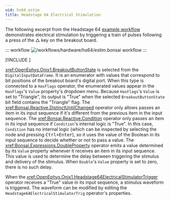 ```yaml
---
uid: hs64_estim
title: Headstage 64 Electrical Stimulation
---
```


The following excerpt from the Headstage 64 [example
workflow](xref:hs64_workflow) demonstrates electrical stimulation by triggering
a train of pulses following a press of the △ key on the breakout board.

::: workflow
![/workflows/hardware/hs64/estim.bonsai workflow](../../../workflows/hardware/hs64/estim.bonsai)
:::

[!INCLUDE [<digital-io-info>](<../../../includes/breakout-digital-io.md>)]

<xref:OpenEphys.Onix1.BreakoutButtonState> is selected from the
`DigitalInputDataFrame`. It is an enumerator with values that correspond to bit
positions of the breakout board's digital port. When this type is connected to a
`HasFlags` operator, the enumerated values appear in the `HasFlags`'s `Value`
property's dropdown menu. Because `HasFlags`'s `Value` is set to "Triangle", its
output is "True" when the selected `BreakoutButtonState` bit field contains the
"Triangle" flag. The <xref:Bonsai.Reactive.DistinctUntilChanged> operator only
allows passes an item in its input sequence if it's different from the previous
item in the input sequence. The <xref:Bonsai.Reactive.Condition> operator only
passes an item in its input sequence if `Condition`'s internal logic is "True".
In this case, `Condition` has no internal logic (which can be inspected by
selecting the node and pressing <kbd>Ctrl+Enter</kbd>), so it uses the value of
the Boolean in its input sequence to decide whether or not to pass a value. The
<xref:Bonsai.Expressions.DoubleProperty> operator emits a value determined by
its `Value` property whenever it receives an item in its input sequence. This
value is used to determine the delay between triggering the stimulus and
delivery of the stimulus. When `Double`'s `Value` property is set to zero, there
is no such delay.

When the <xref:OpenEphys.Onix1.Headstage64ElectricalStimulatorTrigger> operator
receives a "True" value in its input sequence, a stimulus waveform is triggered.
The waveform can be modified by editing the
`Headstage64ElectricalStimulatorTrig` operator's properties.